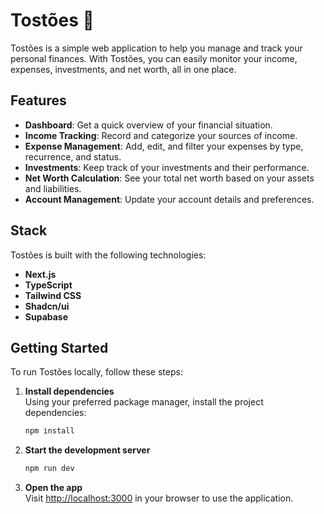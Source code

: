 # Tostões 🏦

Tostões is a simple web application to help you manage and track your personal finances. With Tostões, you can easily monitor your income, expenses, investments, and net worth, all in one place.

## Features

- **Dashboard**: Get a quick overview of your financial situation.
- **Income Tracking**: Record and categorize your sources of income.
- **Expense Management**: Add, edit, and filter your expenses by type, recurrence, and status.
- **Investments**: Keep track of your investments and their performance.
- **Net Worth Calculation**: See your total net worth based on your assets and liabilities.
- **Account Management**: Update your account details and preferences.

## Stack

Tostões is built with the following technologies:

- **Next.js**
- **TypeScript**
- **Tailwind CSS**
- **Shadcn/ui**
- **Supabase**

## Getting Started

To run Tostões locally, follow these steps:

1. **Install dependencies**  
   Using your preferred package manager, install the project dependencies:

   ```bash
   npm install
   ```

2. **Start the development server**

   ```bash
   npm run dev
   ```

3. **Open the app**  
   Visit [http://localhost:3000](http://localhost:3000) in your browser to use the application.
